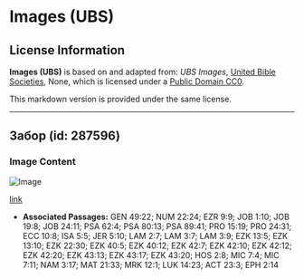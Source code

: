 # Images (UBS)

## License Information

**Images (UBS)** is based on and adapted from: _UBS Images_, [United Bible Societies](https://unitedbiblesocieties.org/), None, which is licensed under a [Public Domain CC0](https://creativecommons.org/public-domain/cc0/).

This markdown version is provided under the same license.



--------------------------------

## Забор (id: 287596)

### Image Content

![Image](https://cdn.aquifer.bible/aquifer-content/resources/Media/WEB-0415_fence.jpg)

[link](https://cdn.aquifer.bible/aquifer-content/resources/Media/WEB-0415_fence.jpg)

* **Associated Passages:** GEN 49:22; NUM 22:24; EZR 9:9; JOB 1:10; JOB 19:8; JOB 24:11; PSA 62:4; PSA 80:13; PSA 89:41; PRO 15:19; PRO 24:31; ECC 10:8; ISA 5:5; JER 5:10; LAM 2:7; LAM 3:7; LAM 3:9; EZK 13:5; EZK 13:10; EZK 22:30; EZK 40:5; EZK 40:12; EZK 42:7; EZK 42:10; EZK 42:12; EZK 42:20; EZK 43:13; EZK 43:17; EZK 43:20; HOS 2:8; MIC 7:4; MIC 7:11; NAM 3:17; MAT 21:33; MRK 12:1; LUK 14:23; ACT 23:3; EPH 2:14

